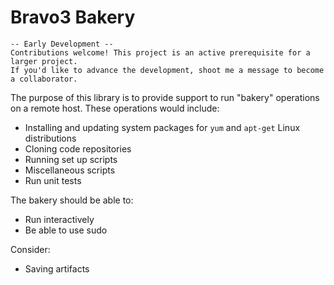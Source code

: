 Bravo3 Bakery
=============

    -- Early Development --
    Contributions welcome! This project is an active prerequisite for a larger project.
    If you'd like to advance the development, shoot me a message to become a collaborator.


The purpose of this library is to provide support to run "bakery" operations on a remote host. These operations would
include:

* Installing and updating system packages for `yum` and `apt-get` Linux distributions
* Cloning code repositories
* Running set up scripts
* Miscellaneous scripts
* Run unit tests

The bakery should be able to:

* Run interactively
* Be able to use sudo

Consider:

* Saving artifacts

